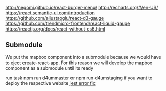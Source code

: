 
http://negomi.github.io/react-burger-menu/
http://recharts.org/#/en-US/
https://react.semantic-ui.com/introduction
https://github.com/aliustaoglu/react-d3-gauge
https://github.com/trendmicro-frontend/react-liquid-gauge
https://reactjs.org/docs/react-without-es6.html

## Submodule
We put the mapbox component into a submodule because we would have to eject create-react-app.
For this reason we will develop the mapbox component as a submodule until its ready

run task 
npm run d4ummaster
or 
npm run d4umstaging 
if you want to deploy the respective website
[jest error fix](https://github.com/expo/expo/issues/2192)
	
